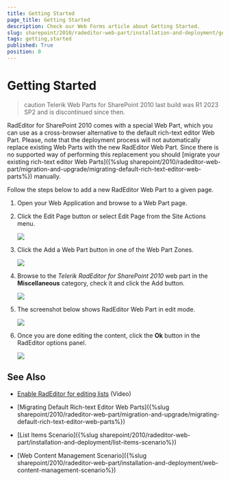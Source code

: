 ```yaml
---
title: Getting Started
page_title: Getting Started
description: Check our Web Forms article about Getting Started.
slug: sharepoint/2010/radeditor-web-part/installation-and-deployment/getting-started
tags: getting,started
published: True
position: 0
---
```


# Getting Started

>caution Telerik Web Parts for SharePoint 2010 last build was R1 2023 SP2 and is discontinued since then.



RadEditor for SharePoint 2010 comes with a special Web Part, which you can use as a cross-browser alternative to the default rich-text editor Web Part. Please, note that the deployment process will not automatically replace existing Web Parts with the new RadEditor Web Part. Since there is no supported way of performing this replacement you should [migrate your existing rich-text editor Web Parts]({%slug sharepoint/2010/radeditor-web-part/migration-and-upgrade/migrating-default-rich-text-editor-web-parts%}) manually.

Follow the steps below to add a new RadEditor Web Part to a given page.

1. Open your Web Application and browse to a Web Part page.

1. Click the Edit Page button or select Edit Page from the Site Actions menu.

	![](images/SP_WbPart1_thumb.png)

1. Click the Add a Web Part button in one of the Web Part Zones.

	![](images/SP_WbPart2_thumb.png)

1. Browse to the *Telerik RadEditor for SharePoint 2010* web part in the **Miscellaneous** category, check it and click the Add button.

	![](images/SP_WbPart3_thumb.png)

1. The screenshot below shows RadEditor Web Part in edit mode.

	![](images/SP_WbPart4_thumb.png)

1. Once you are done editing the content, click the **Ok** button in the RadEditor options panel.

	![](images/SP_WbPart5_thumb.png)

## See Also

 * [Enable RadEditor for editing lists](https://www.telerik.com/support/kb/aspnet-ajax/editor/details/enabling-radeditor-in-sharepoint#Enable-RadEditor-for-editing-lists) (Video)
 * [Migrating Default Rich-text Editor Web Parts]({%slug sharepoint/2010/radeditor-web-part/migration-and-upgrade/migrating-default-rich-text-editor-web-parts%})

 * [List Items Scenario]({%slug sharepoint/2010/radeditor-web-part/installation-and-deployment/list-items-scenario%})

 * [Web Content Management Scenario]({%slug sharepoint/2010/radeditor-web-part/installation-and-deployment/web-content-management-scenario%})
